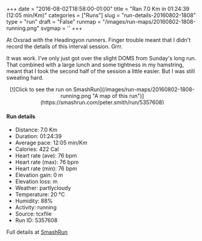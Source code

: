 +++
date = "2016-08-02T18:58:00-01:00"
title = "Ran 7.0 Km in 01:24:39 (12:05 min/Km)"
categories = ["Runs"]
slug = "run-details-20160802-1808"
type = "run"
draft = "False"
runmap = "/images/run-maps/20160802-1808-running.png"
svgmap = '<polyline points="">'
+++

At Oxsrad with the Headingyon runners. Finger trouble meant that I didn't record the details of this interval session. Grrr. 

It was work. I've only just got over the slight DOMS from Sunday's long run. That combined with a large lunch and some tightness in my hamstring, meant that I took the second half of the session a little easier. But I was still sweating hard. 

<!--more-->

<center>
[![Click to see the run on SmashRun](/images/run-maps/20160802-1808-running.png "A map of this run")](https://smashrun.com/peter.smith/run/5357608)
</center>

#### Run details

* Distance: 7.0 Km
* Duration: 01:24:39
* Average pace: 12:05 min/Km
* Calories: 422 Cal
* Heart rate (ave): 76 bpm
* Heart rate (max): 76 bpm
* Heart rate (min): 76 bpm
* Elevation gain: 0 m
* Elevation loss:  m
* Weather: partlycloudy
* Temperature: 20 &deg;C
* Humidity: 88%
* Activity: running
* Source: tcxfile
* Run ID: 5357608

Full details at [SmashRun](https://smashrun.com/peter.smith/run/5357608)